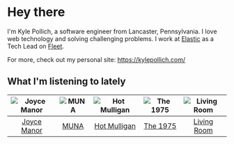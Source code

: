 # Hey there


I'm Kyle Pollich, a software engineer from Lancaster, Pennsylvania. I love web technology and solving challenging problems.
I work at [Elastic](https://www.elastic.co/) as a Tech Lead on [Fleet](https://www.elastic.co/guide/en/fleet/current/fleet-overview.html).

For more, check out my personal site: https://kylepollich.com/

## What I'm listening to lately

<!-- begin artists -->
  |![Joyce Manor](https://i.scdn.co/image/ab6761610000f178b3f2a370b7c0ab22e199217c)|![MUNA](https://i.scdn.co/image/ab6761610000f178eff80f0e9a1932555d15cd74)|![Hot Mulligan](https://i.scdn.co/image/ab6761610000f178ba1ce18b6a63e392b4d66e9e)|![The 1975](https://i.scdn.co/image/ab6761610000f17889348336354096fd4e36ca73)|![Living Room](https://i.scdn.co/image/ab6761610000f178477760692350c18790091669)|
  |:---:|:---:|:---:|:---:|:---:|
  |[Joyce Manor](https://open.spotify.com/artist/7qbvNcfTfckhCNM8NiR8nN)|[MUNA](https://open.spotify.com/artist/6xdRb2GypJ7DqnWAI2mHGn)|[Hot Mulligan](https://open.spotify.com/artist/1lKZzN2d4IqiEYxyECIEHI)|[The 1975](https://open.spotify.com/artist/3mIj9lX2MWuHmhNCA7LSCW)|[Living Room](https://open.spotify.com/artist/0sLb0ouettR8lDLnEgCSVK)|
<!-- end artists -->
